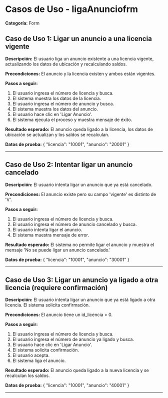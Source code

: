 # Casos de Uso - ligaAnunciofrm

**Categoría:** Form

## Caso de Uso 1: Ligar un anuncio a una licencia vigente

**Descripción:** El usuario liga un anuncio existente a una licencia vigente, actualizando los datos de ubicación y recalculando saldos.

**Precondiciones:**
El anuncio y la licencia existen y ambos están vigentes.

**Pasos a seguir:**
1. El usuario ingresa el número de licencia y busca.
2. El sistema muestra los datos de la licencia.
3. El usuario ingresa el número de anuncio y busca.
4. El sistema muestra los datos del anuncio.
5. El usuario hace clic en 'Ligar Anuncio'.
6. El sistema ejecuta el proceso y muestra mensaje de éxito.

**Resultado esperado:**
El anuncio queda ligado a la licencia, los datos de ubicación se actualizan y los saldos se recalculan.

**Datos de prueba:**
{ "licencia": "10001", "anuncio": "20001" }

---

## Caso de Uso 2: Intentar ligar un anuncio cancelado

**Descripción:** El usuario intenta ligar un anuncio que ya está cancelado.

**Precondiciones:**
El anuncio existe pero su campo 'vigente' es distinto de 'V'.

**Pasos a seguir:**
1. El usuario ingresa el número de licencia y busca.
2. El usuario ingresa el número de anuncio cancelado y busca.
3. El usuario intenta ligar el anuncio.
4. El sistema muestra mensaje de error.

**Resultado esperado:**
El sistema no permite ligar el anuncio y muestra el mensaje 'No se puede ligar un anuncio cancelado.'

**Datos de prueba:**
{ "licencia": "10001", "anuncio": "30001" }

---

## Caso de Uso 3: Ligar un anuncio ya ligado a otra licencia (requiere confirmación)

**Descripción:** El usuario intenta ligar un anuncio que ya está ligado a otra licencia. El sistema solicita confirmación.

**Precondiciones:**
El anuncio tiene un id_licencia > 0.

**Pasos a seguir:**
1. El usuario ingresa el número de licencia y busca.
2. El usuario ingresa el número de anuncio ya ligado y busca.
3. El usuario hace clic en 'Ligar Anuncio'.
4. El sistema solicita confirmación.
5. El usuario acepta.
6. El sistema liga el anuncio.

**Resultado esperado:**
El anuncio queda ligado a la nueva licencia y se recalculan los saldos.

**Datos de prueba:**
{ "licencia": "10001", "anuncio": "40001" }

---

